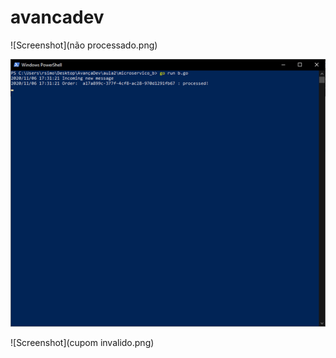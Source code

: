 # avancadev
![Screenshot](não processado.png)

![Screenshot](processado.png)

![Screenshot](cupom invalido.png)
